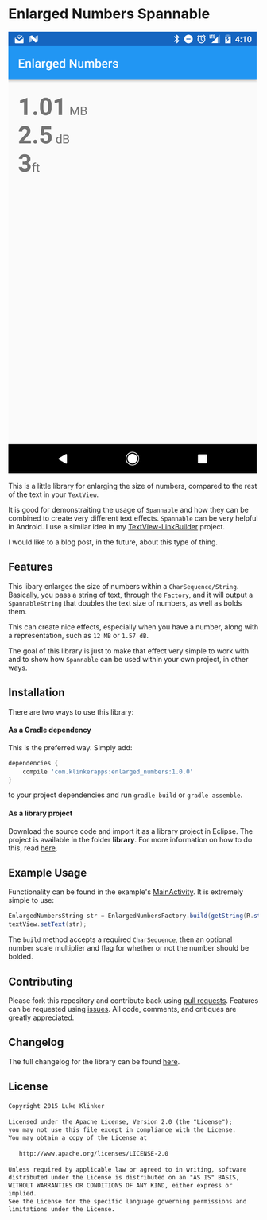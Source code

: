 # Enlarged Numbers Spannable

![Screenshot](preview.png)

This is a little library for enlarging the size of numbers, compared to the rest of the text in your `TextView`.

It is good for demonstraiting the usage of `Spannable` and how they can be combined to create very different text effects. `Spannable` can be very helpful in Android. I use a similar idea in my [TextView-LinkBuilder](https://github.com/klinker24/Android-TextView-LinkBuilder) project.

I would like to a blog post, in the future, about this type of thing.

## Features

This libary enlarges the size of numbers within a `CharSequence/String`. Basically, you pass a string of text, through the `Factory`, and it will output a `SpannableString` that doubles the text size of numbers, as well as bolds them.

This can create nice effects, especially when you have a number, along with a representation, such as `12 MB` or `1.57 dB`.

The goal of this library is just to make that effect very simple to work with and to show how `Spannable` can be used within your own project, in other ways.

## Installation

There are two ways to use this library:

#### As a Gradle dependency

This is the preferred way. Simply add:

```groovy
dependencies {
    compile 'com.klinkerapps:enlarged_numbers:1.0.0'
}
```

to your project dependencies and run `gradle build` or `gradle assemble`.

#### As a library project

Download the source code and import it as a library project in Eclipse. The project is available in the folder **library**. For more information on how to do this, read [here](http://developer.android.com/tools/projects/index.html#LibraryProjects).

## Example Usage

Functionality can be found in the example's [MainActivity](https://github.com/klinker24/Android-EnlargedNumbers-Spannable/blob/master/example/src/main/java/xyz/klinker/enlarged_numbers_example/MainActivity.java). It is extremely simple to use:

```java
EnlargedNumbersString str = EnlargedNumbersFactory.build(getString(R.string.test_string), 1.5, false);
textView.setText(str);
```

The `build` method accepts a required `CharSequence`, then an optional number scale multiplier and flag for whether or not the number should be bolded.

## Contributing

Please fork this repository and contribute back using [pull requests](https://github.com/klinker24/Android-EnlargedNumbers-Spannable/pulls). Features can be requested using [issues](https://github.com/klinker24/Android-EnlargedNumbers-Spannable/issues). All code, comments, and critiques are greatly appreciated.

## Changelog

The full changelog for the library can be found [here](https://github.com/klinker24/Android-TextView-LinkBuilder/blob/master/changelog.md).


## License

    Copyright 2015 Luke Klinker

    Licensed under the Apache License, Version 2.0 (the "License");
    you may not use this file except in compliance with the License.
    You may obtain a copy of the License at

       http://www.apache.org/licenses/LICENSE-2.0

    Unless required by applicable law or agreed to in writing, software
    distributed under the License is distributed on an "AS IS" BASIS,
    WITHOUT WARRANTIES OR CONDITIONS OF ANY KIND, either express or implied.
    See the License for the specific language governing permissions and
    limitations under the License.

